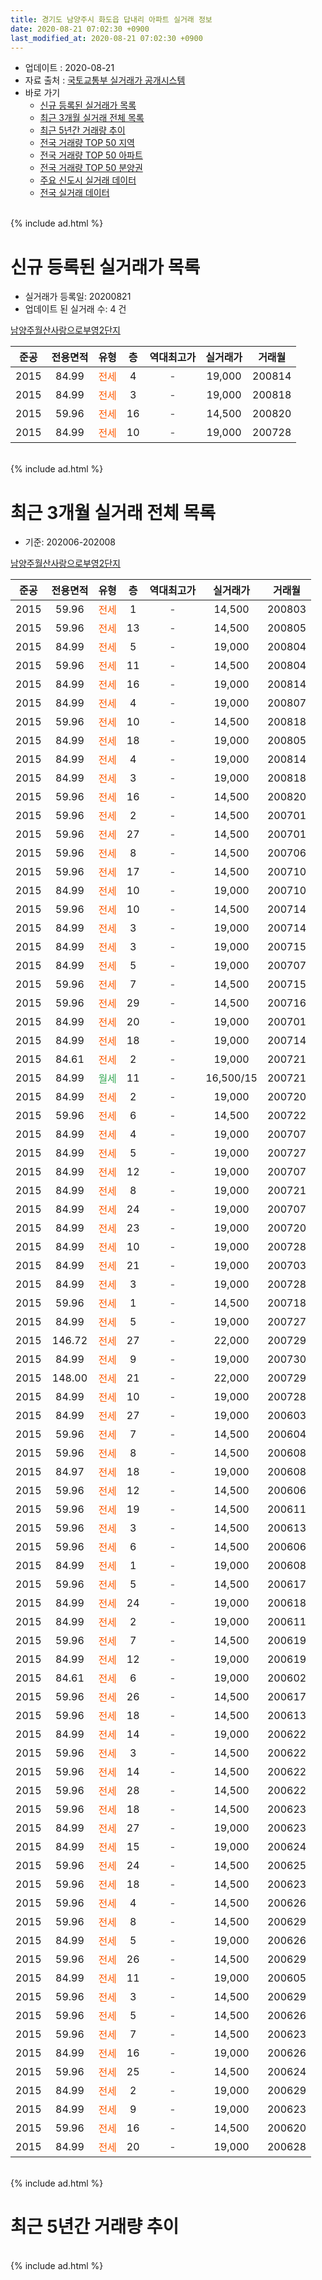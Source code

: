 ```yaml
---
title: 경기도 남양주시 화도읍 답내리 아파트 실거래 정보
date: 2020-08-21 07:02:30 +0900
last_modified_at: 2020-08-21 07:02:30 +0900
---
```


* 업데이트 : 2020-08-21
* 자료 출처 : [국토교통부 실거래가 공개시스템](http://rt.molit.go.kr)
* 바로 가기
    * [신규 등록된 실거래가 목록](#신규-등록된-실거래가-목록)
    * [최근 3개월 실거래 전체 목록](#최근-3개월-실거래-전체-목록)
    * [최근 5년간 거래량 추이](#최근-5년간-거래량-추이)
    * [전국 거래량 TOP 50 지역](https://inasie.github.io/apt-trade-info/최근-3개월-전국에서-가장-거래가-많이-발생한-지역)
    * [전국 거래량 TOP 50 아파트](https://inasie.github.io/apt-trade-info/최근-3개월-전국에서-가장-거래가-많이-발생한-아파트)
    * [전국 거래량 TOP 50 분양권](https://inasie.github.io/apt-trade-info/최근-3개월-전국에서-가장-거래가-많이-발생한-분양권)
    * [주요 신도시 실거래 데이터](https://inasie.github.io/apt-trade-info/주요-신도시)
    * [전국 실거래 데이터](https://inasie.github.io/apt-trade-info/전국)
<br>
{% include ad.html %}
<br>

# 신규 등록된 실거래가 목록
* 실거래가 등록일: 20200821
* 업데이트 된 실거래 수: 4 건


[남양주월산사랑으로부영2단지](https://search.naver.com/search.naver?query=%EA%B2%BD%EA%B8%B0%EB%8F%84+%EB%82%A8%EC%96%91%EC%A3%BC%EC%8B%9C+%ED%99%94%EB%8F%84%EC%9D%8D+%EB%8B%B5%EB%82%B4%EB%A6%AC+%EB%82%A8%EC%96%91%EC%A3%BC%EC%9B%94%EC%82%B0%EC%82%AC%EB%9E%91%EC%9C%BC%EB%A1%9C%EB%B6%80%EC%98%812%EB%8B%A8%EC%A7%80)

|준공|전용면적|유형|층|역대최고가|실거래가|거래월|
|:---:|:---:|:---:|:---:|:---:|:---:|:---:|
|2015|84.99|<span style="color:#ff5a00">전세</span>|4|<span style="color:#444444">-</span>|19,000|200814|
|2015|84.99|<span style="color:#ff5a00">전세</span>|3|<span style="color:#444444">-</span>|19,000|200818|
|2015|59.96|<span style="color:#ff5a00">전세</span>|16|<span style="color:#444444">-</span>|14,500|200820|
|2015|84.99|<span style="color:#ff5a00">전세</span>|10|<span style="color:#444444">-</span>|19,000|200728|


<br>
{% include ad.html %}
<br>

# 최근 3개월 실거래 전체 목록
* 기준: 202006-202008


[남양주월산사랑으로부영2단지](https://search.naver.com/search.naver?query=%EA%B2%BD%EA%B8%B0%EB%8F%84+%EB%82%A8%EC%96%91%EC%A3%BC%EC%8B%9C+%ED%99%94%EB%8F%84%EC%9D%8D+%EB%8B%B5%EB%82%B4%EB%A6%AC+%EB%82%A8%EC%96%91%EC%A3%BC%EC%9B%94%EC%82%B0%EC%82%AC%EB%9E%91%EC%9C%BC%EB%A1%9C%EB%B6%80%EC%98%812%EB%8B%A8%EC%A7%80)

|준공|전용면적|유형|층|역대최고가|실거래가|거래월|
|:---:|:---:|:---:|:---:|:---:|:---:|:---:|
|2015|59.96|<span style="color:#ff5a00">전세</span>|1|<span style="color:#444444">-</span>|14,500|200803|
|2015|59.96|<span style="color:#ff5a00">전세</span>|13|<span style="color:#444444">-</span>|14,500|200805|
|2015|84.99|<span style="color:#ff5a00">전세</span>|5|<span style="color:#444444">-</span>|19,000|200804|
|2015|59.96|<span style="color:#ff5a00">전세</span>|11|<span style="color:#444444">-</span>|14,500|200804|
|2015|84.99|<span style="color:#ff5a00">전세</span>|16|<span style="color:#444444">-</span>|19,000|200814|
|2015|84.99|<span style="color:#ff5a00">전세</span>|4|<span style="color:#444444">-</span>|19,000|200807|
|2015|59.96|<span style="color:#ff5a00">전세</span>|10|<span style="color:#444444">-</span>|14,500|200818|
|2015|84.99|<span style="color:#ff5a00">전세</span>|18|<span style="color:#444444">-</span>|19,000|200805|
|2015|84.99|<span style="color:#ff5a00">전세</span>|4|<span style="color:#444444">-</span>|19,000|200814|
|2015|84.99|<span style="color:#ff5a00">전세</span>|3|<span style="color:#444444">-</span>|19,000|200818|
|2015|59.96|<span style="color:#ff5a00">전세</span>|16|<span style="color:#444444">-</span>|14,500|200820|
|2015|59.96|<span style="color:#ff5a00">전세</span>|2|<span style="color:#444444">-</span>|14,500|200701|
|2015|59.96|<span style="color:#ff5a00">전세</span>|27|<span style="color:#444444">-</span>|14,500|200701|
|2015|59.96|<span style="color:#ff5a00">전세</span>|8|<span style="color:#444444">-</span>|14,500|200706|
|2015|59.96|<span style="color:#ff5a00">전세</span>|17|<span style="color:#444444">-</span>|14,500|200710|
|2015|84.99|<span style="color:#ff5a00">전세</span>|10|<span style="color:#444444">-</span>|19,000|200710|
|2015|59.96|<span style="color:#ff5a00">전세</span>|10|<span style="color:#444444">-</span>|14,500|200714|
|2015|84.99|<span style="color:#ff5a00">전세</span>|3|<span style="color:#444444">-</span>|19,000|200714|
|2015|84.99|<span style="color:#ff5a00">전세</span>|3|<span style="color:#444444">-</span>|19,000|200715|
|2015|84.99|<span style="color:#ff5a00">전세</span>|5|<span style="color:#444444">-</span>|19,000|200707|
|2015|59.96|<span style="color:#ff5a00">전세</span>|7|<span style="color:#444444">-</span>|14,500|200715|
|2015|59.96|<span style="color:#ff5a00">전세</span>|29|<span style="color:#444444">-</span>|14,500|200716|
|2015|84.99|<span style="color:#ff5a00">전세</span>|20|<span style="color:#444444">-</span>|19,000|200701|
|2015|84.99|<span style="color:#ff5a00">전세</span>|18|<span style="color:#444444">-</span>|19,000|200714|
|2015|84.61|<span style="color:#ff5a00">전세</span>|2|<span style="color:#444444">-</span>|19,000|200721|
|2015|84.99|<span style="color:#34a853">월세</span>|11|<span style="color:#444444">-</span>|16,500/15|200721|
|2015|84.99|<span style="color:#ff5a00">전세</span>|2|<span style="color:#444444">-</span>|19,000|200720|
|2015|59.96|<span style="color:#ff5a00">전세</span>|6|<span style="color:#444444">-</span>|14,500|200722|
|2015|84.99|<span style="color:#ff5a00">전세</span>|4|<span style="color:#444444">-</span>|19,000|200707|
|2015|84.99|<span style="color:#ff5a00">전세</span>|5|<span style="color:#444444">-</span>|19,000|200727|
|2015|84.99|<span style="color:#ff5a00">전세</span>|12|<span style="color:#444444">-</span>|19,000|200707|
|2015|84.99|<span style="color:#ff5a00">전세</span>|8|<span style="color:#444444">-</span>|19,000|200721|
|2015|84.99|<span style="color:#ff5a00">전세</span>|24|<span style="color:#444444">-</span>|19,000|200707|
|2015|84.99|<span style="color:#ff5a00">전세</span>|23|<span style="color:#444444">-</span>|19,000|200720|
|2015|84.99|<span style="color:#ff5a00">전세</span>|10|<span style="color:#444444">-</span>|19,000|200728|
|2015|84.99|<span style="color:#ff5a00">전세</span>|21|<span style="color:#444444">-</span>|19,000|200703|
|2015|84.99|<span style="color:#ff5a00">전세</span>|3|<span style="color:#444444">-</span>|19,000|200728|
|2015|59.96|<span style="color:#ff5a00">전세</span>|1|<span style="color:#444444">-</span>|14,500|200718|
|2015|84.99|<span style="color:#ff5a00">전세</span>|5|<span style="color:#444444">-</span>|19,000|200727|
|2015|146.72|<span style="color:#ff5a00">전세</span>|27|<span style="color:#444444">-</span>|22,000|200729|
|2015|84.99|<span style="color:#ff5a00">전세</span>|9|<span style="color:#444444">-</span>|19,000|200730|
|2015|148.00|<span style="color:#ff5a00">전세</span>|21|<span style="color:#444444">-</span>|22,000|200729|
|2015|84.99|<span style="color:#ff5a00">전세</span>|10|<span style="color:#444444">-</span>|19,000|200728|
|2015|84.99|<span style="color:#ff5a00">전세</span>|27|<span style="color:#444444">-</span>|19,000|200603|
|2015|59.96|<span style="color:#ff5a00">전세</span>|7|<span style="color:#444444">-</span>|14,500|200604|
|2015|59.96|<span style="color:#ff5a00">전세</span>|8|<span style="color:#444444">-</span>|14,500|200608|
|2015|84.97|<span style="color:#ff5a00">전세</span>|18|<span style="color:#444444">-</span>|19,000|200608|
|2015|59.96|<span style="color:#ff5a00">전세</span>|12|<span style="color:#444444">-</span>|14,500|200606|
|2015|59.96|<span style="color:#ff5a00">전세</span>|19|<span style="color:#444444">-</span>|14,500|200611|
|2015|59.96|<span style="color:#ff5a00">전세</span>|3|<span style="color:#444444">-</span>|14,500|200613|
|2015|59.96|<span style="color:#ff5a00">전세</span>|6|<span style="color:#444444">-</span>|14,500|200606|
|2015|84.99|<span style="color:#ff5a00">전세</span>|1|<span style="color:#444444">-</span>|19,000|200608|
|2015|59.96|<span style="color:#ff5a00">전세</span>|5|<span style="color:#444444">-</span>|14,500|200617|
|2015|84.99|<span style="color:#ff5a00">전세</span>|24|<span style="color:#444444">-</span>|19,000|200618|
|2015|84.99|<span style="color:#ff5a00">전세</span>|2|<span style="color:#444444">-</span>|19,000|200611|
|2015|59.96|<span style="color:#ff5a00">전세</span>|7|<span style="color:#444444">-</span>|14,500|200619|
|2015|84.99|<span style="color:#ff5a00">전세</span>|12|<span style="color:#444444">-</span>|19,000|200619|
|2015|84.61|<span style="color:#ff5a00">전세</span>|6|<span style="color:#444444">-</span>|19,000|200602|
|2015|59.96|<span style="color:#ff5a00">전세</span>|26|<span style="color:#444444">-</span>|14,500|200617|
|2015|59.96|<span style="color:#ff5a00">전세</span>|18|<span style="color:#444444">-</span>|14,500|200613|
|2015|84.99|<span style="color:#ff5a00">전세</span>|14|<span style="color:#444444">-</span>|19,000|200622|
|2015|59.96|<span style="color:#ff5a00">전세</span>|3|<span style="color:#444444">-</span>|14,500|200622|
|2015|59.96|<span style="color:#ff5a00">전세</span>|14|<span style="color:#444444">-</span>|14,500|200622|
|2015|59.96|<span style="color:#ff5a00">전세</span>|28|<span style="color:#444444">-</span>|14,500|200622|
|2015|59.96|<span style="color:#ff5a00">전세</span>|18|<span style="color:#444444">-</span>|14,500|200623|
|2015|84.99|<span style="color:#ff5a00">전세</span>|27|<span style="color:#444444">-</span>|19,000|200623|
|2015|84.99|<span style="color:#ff5a00">전세</span>|15|<span style="color:#444444">-</span>|19,000|200624|
|2015|59.96|<span style="color:#ff5a00">전세</span>|24|<span style="color:#444444">-</span>|14,500|200625|
|2015|59.96|<span style="color:#ff5a00">전세</span>|18|<span style="color:#444444">-</span>|14,500|200623|
|2015|59.96|<span style="color:#ff5a00">전세</span>|4|<span style="color:#444444">-</span>|14,500|200626|
|2015|59.96|<span style="color:#ff5a00">전세</span>|8|<span style="color:#444444">-</span>|14,500|200629|
|2015|84.99|<span style="color:#ff5a00">전세</span>|5|<span style="color:#444444">-</span>|19,000|200626|
|2015|59.96|<span style="color:#ff5a00">전세</span>|26|<span style="color:#444444">-</span>|14,500|200629|
|2015|84.99|<span style="color:#ff5a00">전세</span>|11|<span style="color:#444444">-</span>|19,000|200605|
|2015|59.96|<span style="color:#ff5a00">전세</span>|3|<span style="color:#444444">-</span>|14,500|200629|
|2015|59.96|<span style="color:#ff5a00">전세</span>|5|<span style="color:#444444">-</span>|14,500|200626|
|2015|59.96|<span style="color:#ff5a00">전세</span>|7|<span style="color:#444444">-</span>|14,500|200623|
|2015|84.99|<span style="color:#ff5a00">전세</span>|16|<span style="color:#444444">-</span>|19,000|200626|
|2015|59.96|<span style="color:#ff5a00">전세</span>|25|<span style="color:#444444">-</span>|14,500|200624|
|2015|84.99|<span style="color:#ff5a00">전세</span>|2|<span style="color:#444444">-</span>|19,000|200629|
|2015|84.99|<span style="color:#ff5a00">전세</span>|9|<span style="color:#444444">-</span>|19,000|200623|
|2015|59.96|<span style="color:#ff5a00">전세</span>|16|<span style="color:#444444">-</span>|14,500|200620|
|2015|84.99|<span style="color:#ff5a00">전세</span>|20|<span style="color:#444444">-</span>|19,000|200628|


<br>
{% include ad.html %}
<br>

# 최근 5년간 거래량 추이


<div style="width:100%;">
    <canvas id="deal_progress" height="200"></canvas>
</div>

<script>
new Chart(document.getElementById("deal_progress"), {
    type: 'line',
    data: {
        labels: ['201508','201509','201510','201511','201512','201601','201602','201603','201604','201605','201606','201607','201608','201609','201610','201611','201612','201701','201702','201703','201704','201705','201706','201707','201708','201709','201710','201711','201712','201801','201802','201803','201804','201805','201806','201807','201808','201809','201810','201811','201812','201901','201902','201903','201904','201905','201906','201907','201908','201909','201910','201911','201912','202001','202002','202003','202004','202005','202006','202007','202008'],
        datasets: [{
            label: '매매',
            pointRadius: 1,
            data: [0, 0, 0, 0, 0, 0, 0, 0, 0, 0, 0, 0, 0, 0, 0, 0, 0, 0, 0, 0, 0, 0, 0, 0, 0, 0, 0, 0, 0, 0, 0, 0, 0, 0, 0, 0, 0, 0, 0, 0, 0, 0, 0, 0, 0, 0, 0, 0, 0, 0, 0, 0, 0, 0, 0, 0, 0, 0, 0, 0, 0],
            borderColor: "rgba(255, 201, 14, 1)",
            backgroundColor: "rgba(255, 201, 14, 0.5)",
            fill: false,
            lineTension: 0
        },{
            label: '전월세',
            pointRadius: 1,
            data: [3, 4, 12, 15, 23, 26, 31, 34, 29, 28, 11, 3, 5, 7, 20, 22, 18, 29, 53, 41, 28, 28, 19, 6, 12, 12, 14, 21, 23, 20, 27, 35, 35, 31, 22, 12, 13, 10, 24, 28, 26, 33, 34, 53, 48, 40, 34, 25, 23, 26, 34, 24, 40, 47, 75, 60, 55, 34, 40, 32, 11],
            borderColor: "rgba(0, 141, 185, 1)",
            backgroundColor: "rgba(0, 141, 185, 0.5)",
            fill: false,
            lineTension: 0
        }
        ]
    },
    options: {
        responsive: true,
        title: {
            display: false
        },
        tooltips: {
            mode: 'index',
            intersect: false
        },
        hover: {
            mode: 'nearest',
            intersect: true
        },
        scales: {
            xAxes: [{
                display: true,
                scaleLabel: {
                    display: true,
                    labelString: '년/월'
                }
            }],
            yAxes: [{
                display: true,
                ticks: {
                    suggestedMin: 0,
                },
                scaleLabel: {
                    display: true,
                    labelString: '실거래 수'
                }
            }]
        }
    }
});

</script>


<br>
{% include ad.html %}
<br>

